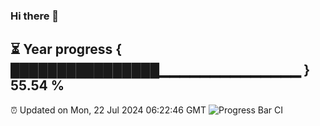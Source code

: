### Hi there 👋
⏳ Year progress { ████████████████▁▁▁▁▁▁▁▁▁▁▁▁▁▁ } 55.54 %
---
⏰ Updated on Mon, 22 Jul 2024 06:22:46 GMT
![Progress Bar CI](https://github.com/liununu/liununu/workflows/Progress%20Bar%20CI/badge.svg)
